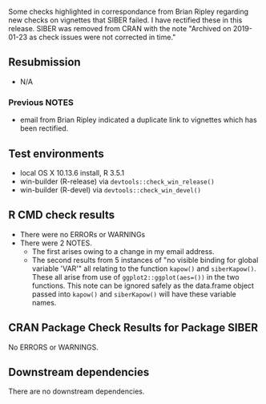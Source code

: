 Some checks highlighted in correspondance from Brian Ripley regarding new checks on vignettes that SIBER failed. I have rectified these in this release. SIBER was removed from CRAN with the note "Archived on 2019-01-23 as check issues were not corrected in time."

## Resubmission
* N/A 


### Previous NOTES
* email from Brian Ripley indicated a duplicate link to vignettes which has been rectified.

## Test environments
* local OS X 10.13.6 install, R 3.5.1
* win-builder (R-release) via `devtools::check_win_release()`
* win-builder (R-devel) via `devtools::check_win_devel()`

## R CMD check results
* There were no ERRORs or WARNINGs 
* There were 2 NOTES. 
    * The first arises owing to a change in my email address. 
    * The second results from 5 instances of "no visible binding for global variable 'VAR'" all relating to the function `kapow()` and `siberKapow()`. These all arise from use of `ggplot2::ggplot(aes=())` in the two functions. This note can be ignored safely as the data.frame object passed into `kapow()` and `siberKapow()` will have these variable names. 

## CRAN Package Check Results for Package SIBER
No ERRORS or WARNINGS.

## Downstream dependencies
There are no downstream dependencies.

